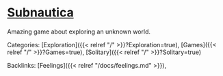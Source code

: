 # [Subnautica](https://unknownworlds.com/subnautica/)

Amazing game about exploring an unknown world.

Categories: [Exploration]({{< relref "/" >}}?Exploration=true),
[Games]({{< relref "/" >}}?Games=true),
[Solitary]({{< relref "/" >}}?Solitary=true)

Backlinks: [Feelings]({{< relref "/docs/feelings.md" >}}), 
